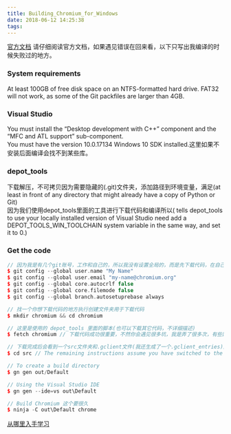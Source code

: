 ```yaml
---
title: Building_Chromium_for_Windows
date: 2018-06-12 14:25:38
tags:
---
```

[官方文档](https://chromium.googlesource.com/chromium/src/+/master/docs/windows_build_instructions.md#Setting-up-Windows)
请仔细阅读官方文档，如果遇见错误在回来看，以下只写出我编译的时候失败过的地方。

### System requirements
At least 100GB of free disk space on an NTFS-formatted hard drive. FAT32 will not work, as some of the Git packfiles are larger than 4GB.

### Visual Studio
You must install the “Desktop development with C++” component and the “MFC and ATL support” sub-component.  
You must have the version 10.0.17134 Windows 10 SDK installed.这里如果不安装后面编译会找不到某些库。

### depot_tools
下载解压，不可拷贝因为需要隐藏的(.git)文件夹，添加路径到环境变量，满足(at least in front of any directory that might already have a copy of Python or Git)  
因为我们使用depot_tools里面的工具进行下载代码和编译所以( tells depot_tools to use your locally installed version of Visual Studio need add a DEPOT_TOOLS_WIN_TOOLCHAIN system variable in the same way, and set it to 0.)

### Get the code
```CPP
// 因为我是有几个git账号，工作和自己的，所以我没有设置全局的，而是先下载代码，在自己仓库单独配置(在有.git文件夹下去掉--global执行下面命令)
$ git config --global user.name "My Name"
$ git config --global user.email "my-name@chromium.org"
$ git config --global core.autocrlf false
$ git config --global core.filemode false
$ git config --global branch.autosetuprebase always

// 找一个你想下载代码的地方执行创建文件夹用于下载代码
$ mkdir chromium && cd chromium

// 这里是使用的 depot_tools 里面的脚本(也可以下载其它代码，不详细描述)
$ fetch chromium // 下载代码成功很重要，不然你会遇见很多坑，我是弄了很多次，有些网络问题遇见了可以具体配置host(通过网站之家找到延时低的ip)

// 下载完成后会看到一个src文件夹和.gclient文件(我还生成了一个.gclient_entries)因为这个要很久，如果你看到控制台没有动，你可以敲下回车
$ cd src // The remaining instructions assume you have switched to the src directory

// To create a build directory
$ gn gen out/Default

// Using the Visual Studio IDE
$ gn gen --ide=vs out\Default

// Build Chromium 这个要很久
$ ninja -C out\Default chrome

```
[从哪里入手学习](https://www.chromium.org/developers/learning-your-way-around-the-code)